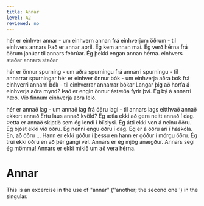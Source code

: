```yaml
---
title: Annar
level: A2
reviewed: no
---
```


<vocabulary>
hér er einhver annar - um einhvern annan
frá einhverjum öðrum - til einhvers annars
Það er annar apríl.
Ég kem annan maí.
Ég verð hérna frá öðrum janúar til annars febrúar.
Ég þekki engan annan hérna.
einhvers staðar annars staðar

hér er önnur spurning - um aðra spurningu
frá annarri spurningu - til annarrar spurningar
hér er einhver önnur bók - um einhverja aðra bók
frá einhverri annarri bók - til einhverrar annarrar bókar
Langar þig að horfa á einhverja aðra mynd?
Það er engin önnur ástæða fyrir því.
Ég bý á annarri hæð.
Við finnum einhverja aðra leið.

hér er annað lag - um annað lag
frá öðru lagi - til annars lags
eitthvað annað
ekkert annað
Ertu laus annað kvöld?
Ég ætla ekki að gera neitt annað í dag.
Þetta er annað skiptið sem ég lendi í bílslysi.
Ég átti ekki von á neinu öðru.
Ég bjóst ekki við öðru.
Ég nenni engu öðru í dag.
Ég er á öðru ári í háskóla.
En, að öðru ...
Hann er ekki góður í þessu en hann er góður í mörgu öðru.
Ég trúi ekki öðru en að þér gangi vel.
Annars er ég mjög ánægður.
Annars segi ég mömmu!
Annars er ekki mikið um að vera hérna.
</vocabulary>

# Annar

This is an excercise in the use of "annar" (''another; the second one'') in the singular. <!--It is an [[w:indefinite pronoun|indefinite pronoun]]. -->
